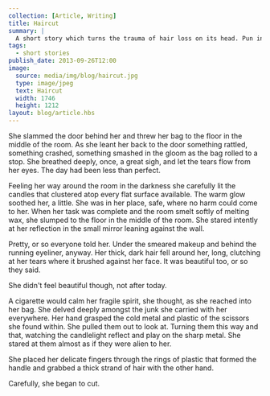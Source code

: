 ```yaml
---
collection: [Article, Writing]
title: Haircut
summary: |
  A short story which turns the trauma of hair loss on its head. Pun intended.
tags: 
  - short stories
publish_date: 2013-09-26T12:00
image:
  source: media/img/blog/haircut.jpg
  type: image/jpeg
  text: Haircut
  width: 1746
  height: 1212
layout: blog/article.hbs
---
```


She slammed the door behind her and threw her bag to the floor in the middle of the room. As she leant her back to the door something rattled, something crashed, something smashed in the gloom as the bag rolled to a stop. She breathed deeply, once, a great sigh, and let the tears flow from her eyes. The day had been less than perfect.

Feeling her way around the room in the darkness she carefully lit the candles that clustered atop every flat surface available. The warm glow soothed her, a little. She was in her place, safe, where no harm could come to her. When her task was complete and the room smelt softly of melting wax, she slumped to the floor in the middle of the room. She stared intently at her reflection in the small mirror leaning against the wall.

Pretty, or so everyone told her. Under the smeared make­up and behind the running eye­liner, anyway. Her thick, dark hair fell around her, long, clutching at her tears where it brushed against her face. It was beautiful too, or so they said.

She didn't feel beautiful though, not after today.

A cigarette would calm her fragile spirit, she thought, as she reached into her bag. She delved deeply amongst the junk she carried with her everywhere. Her hand grasped the cold metal and plastic of the scissors she found within. She pulled them out to look at. Turning them this way and that, watching the candlelight reflect and play on the sharp metal. She stared at them almost as if they were alien to her.

She placed her delicate fingers through the rings of plastic that formed the handle and grabbed a thick strand of hair with the other hand.

Carefully, she began to cut.
